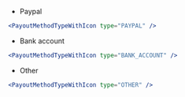 - Paypal

```jsx
<PayoutMethodTypeWithIcon type="PAYPAL" />
```

- Bank account

```jsx
<PayoutMethodTypeWithIcon type="BANK_ACCOUNT" />
```

- Other

```jsx
<PayoutMethodTypeWithIcon type="OTHER" />
```

